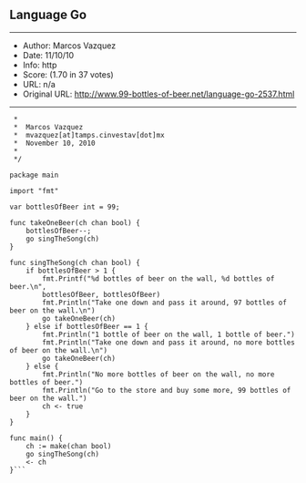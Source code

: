 
## Language Go ##
---
- Author: Marcos Vazquez
- Date: 11/10/10
- Info: http
- Score:  (1.70 in 37 votes)
- URL: n/a
- Original URL: http://www.99-bottles-of-beer.net/language-go-2537.html
---

```/*  The 99 Bottles of Beer in the Go Proramming Language
 *
 *  Marcos Vazquez
 *  mvazquez[at]tamps.cinvestav[dot]mx
 *  November 10, 2010
 *
 */

package main

import "fmt"

var bottlesOfBeer int = 99;

func takeOneBeer(ch chan bool) {
    bottlesOfBeer--;
    go singTheSong(ch)
}

func singTheSong(ch chan bool) {
    if bottlesOfBeer > 1 {
        fmt.Printf("%d bottles of beer on the wall, %d bottles of beer.\n", 
        bottlesOfBeer, bottlesOfBeer)
        fmt.Println("Take one down and pass it around, 97 bottles of beer on the wall.\n")
        go takeOneBeer(ch)
    } else if bottlesOfBeer == 1 {
        fmt.Println("1 bottle of beer on the wall, 1 bottle of beer.")
        fmt.Println("Take one down and pass it around, no more bottles of beer on the wall.\n")
        go takeOneBeer(ch)
    } else {
        fmt.Println("No more bottles of beer on the wall, no more bottles of beer.")
        fmt.Println("Go to the store and buy some more, 99 bottles of beer on the wall.")
        ch <- true
    }
}

func main() {
    ch := make(chan bool)
    go singTheSong(ch)
    <- ch
}```